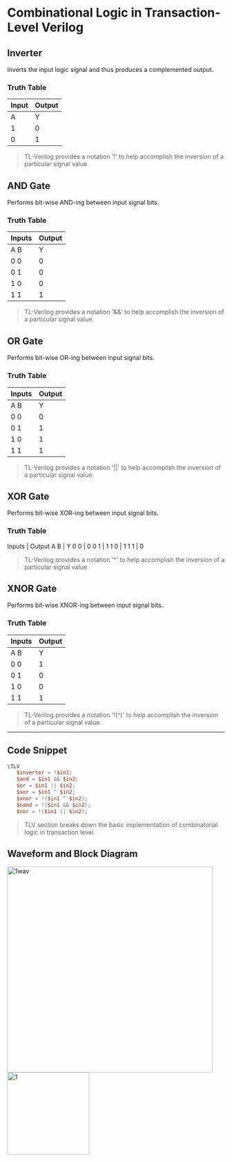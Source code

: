 # Combinational Logic in Transaction-Level Verilog
## Inverter
Inverts the input logic signal and thus produces a complemented output.
### Truth Table

Input | Output
---|---
  A     |     Y
  1     |     0
  0     |     1

>TL-Verilog provides a notation '!' to help accomplish the inversion of a particular signal value.
## AND Gate
Performs bit-wise AND-ing between input signal bits.
### Truth Table

Inputs   |   Output
---|---
A    B   |     Y
0    0   |     0
0    1   |     0
1    0   |     0
1    1   |     1

>TL-Verilog provides a notation '&&' to help accomplish the inversion of a particular signal value.
## OR Gate
Performs bit-wise OR-ing between input signal bits.
### Truth Table

Inputs   |   Output
---|---
A    B   |     Y
0    0   |     0
0    1   |     1
1    0   |     1
1    1   |     1

>TL-Verilog provides a notation '||' to help accomplish the inversion of a particular signal value.
## XOR Gate
Performs bit-wise XOR-ing between input signal bits.
### Truth Table

Inputs   |   Output
A    B   |     Y
0    0   |     0
0    1   |     1
1    0   |     1
1    1   |     0

>TL-Verilog provides a notation '^' to help accomplish the inversion of a particular signal value.
## XNOR Gate
Performs bit-wise XNOR-ing between input signal bits.
### Truth Table

Inputs   |   Output
---|---
A    B   |     Y
0    0   |     1
0    1   |     0
1    0   |     0
1    1   |     1

>TL-Verilog provides a notation '!(^)' to help accomplish the inversion of a particular signal value.
---
## Code Snippet 
```verilog
\TLV
   $inverter = !$in1;
   $and = $in1 && $in2;
   $or = $in1 || $in2;
   $xor = $in1 ^ $in2;
   $xnor = !($in1 ^ $in2);
   $nand = !($in1 && $in2);
   $nor = !($in1 || $in2);
```
> TLV section breaks down the basic implementation of combinatorial logic in transaction level.
## Waveform and Block Diagram
<img width="476" alt="1wav" src="https://github.com/akarxxx1030/100DaysOfTLV/assets/102870828/e219171b-7714-44ce-b1a5-88eb8fbae15c">
<img width="190" alt="1" src="https://github.com/akarxxx1030/100DaysOfTLV/assets/102870828/1111de69-6c70-4150-a82e-1932f8478f14">

